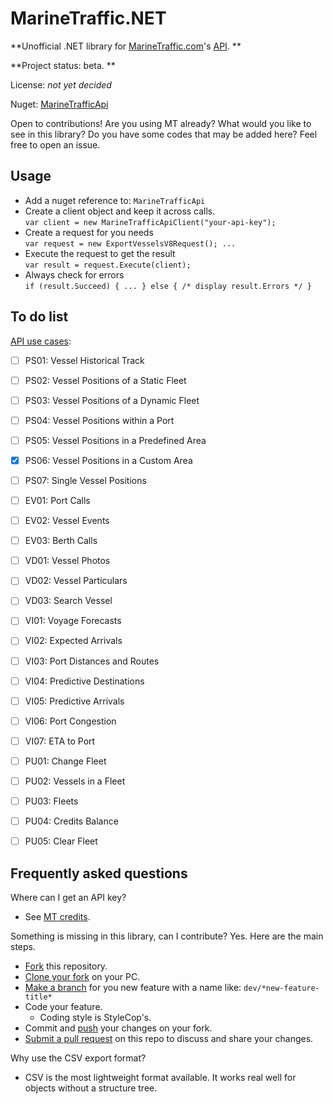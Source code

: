 
MarineTraffic.NET
====================

**Unofficial .NET library for [MarineTraffic.com](https://www.marinetraffic.com/)'s [API](https://www.marinetraffic.com/en/ais-api-services). **

**Project status: beta. **

License: *not yet decided*

Nuget: [MarineTrafficApi](https://www.nuget.org/packages/MarineTrafficApi/)

Open to contributions! Are you using MT already? What would you like to see in this library? Do you have some codes that may be added here? Feel free to open an issue.


Usage
------------------------------

- Add a nuget reference to:  `MarineTrafficApi`
- Create a client object and keep it across calls.  
  `var client = new MarineTrafficApiClient("your-api-key");`
- Create a request for you needs  
  `var request = new ExportVesselsV8Request(); ...`
- Execute the request to get the result  
  `var result = request.Execute(client);`
- Always check for errors  
  `if (result.Succeed) { ... } else { /* display result.Errors */ }`


To do list
------------------------------

[API use cases](https://www.marinetraffic.com/en/ais-api-services/documentation):

- [ ] PS01: Vessel Historical Track
- [ ] PS02: Vessel Positions of a Static  Fleet
- [ ] PS03: Vessel Positions of a Dynamic Fleet
- [ ] PS04: Vessel Positions within a Port
- [ ] PS05: Vessel Positions in a Predefined Area
- [x] PS06: Vessel Positions in a Custom     Area
- [ ] PS07: Single Vessel Positions
- [ ] EV01: Port Calls
- [ ] EV02: Vessel Events
- [ ] EV03: Berth Calls
- [ ] VD01: Vessel Photos
- [ ] VD02: Vessel Particulars
- [ ] VD03: Search Vessel
- [ ] VI01: Voyage Forecasts
- [ ] VI02: Expected Arrivals
- [ ] VI03: Port Distances and Routes
- [ ] VI04: Predictive Destinations
- [ ] VI05: Predictive Arrivals
- [ ] VI06: Port Congestion
- [ ] VI07: ETA to Port
- [ ] PU01: Change Fleet
- [ ] PU02: Vessels in a Fleet
- [ ] PU03: Fleets
- [ ] PU04: Credits Balance
- [ ] PU05: Clear Fleet


Frequently asked questions
------------------------------

Where can I get an API key? 

- See [MT credits](https://www.marinetraffic.com/en/online-services/marinetraffic-credits).

Something is missing in this library, can I contribute? Yes. Here are the main steps.

- [Fork](https://help.github.com/en/github/getting-started-with-github/fork-a-repo) this repository. 
- [Clone your fork](https://help.github.com/en/github/creating-cloning-and-archiving-repositories/cloning-a-repository-from-github) on your PC. 
- [Make a branch](https://help.github.com/en/github/collaborating-with-issues-and-pull-requests/creating-and-deleting-branches-within-your-repository) for you new feature with a name like: `dev/*new-feature-title*`
- Code your feature. 
    - Coding style is StyleCop's. 
- Commit and [push](https://help.github.com/en/github/using-git/pushing-commits-to-a-remote-repository) your changes on your fork. 
- [Submit a pull request](https://help.github.com/en/github/collaborating-with-issues-and-pull-requests/creating-a-pull-request) on this repo to discuss and share your changes.

Why use the CSV export format? 

- CSV is the most lightweight format available. It works real well for objects without a structure tree. 


